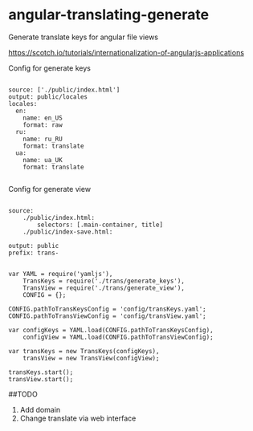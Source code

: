 # angular-translating-generate
Generate translate keys for angular file views

https://scotch.io/tutorials/internationalization-of-angularjs-applications

Config for generate keys

```

source: ['./public/index.html']
output: public/locales
locales:
  en:
    name: en_US
    format: raw
  ru:
    name: ru_RU
    format: translate
  ua:
    name: ua_UK
    format: translate
  
```

Config for generate view

```

source:
    ./public/index.html:
        selectors: [.main-container, title]
    ./public/index-save.html:

output: public
prefix: trans-

```

```

var YAML = require('yamljs'),
    TransKeys = require('./trans/generate_keys'),
    TransView = require('./trans/generate_view'),
    CONFIG = {};

CONFIG.pathToTransKeysConfig = 'config/transKeys.yaml';
CONFIG.pathToTransViewConfig = 'config/transView.yaml';

var configKeys = YAML.load(CONFIG.pathToTransKeysConfig),
    configView = YAML.load(CONFIG.pathToTransViewConfig);

var transKeys = new TransKeys(configKeys),
    transView = new TransView(configView);

transKeys.start();
transView.start();

```

##TODO
1. Add domain
2. Change translate via web interface
